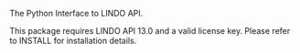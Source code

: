 The Python Interface to LINDO API.

This package requires LINDO API 13.0 and a valid license key. Please refer to INSTALL for installation details.
